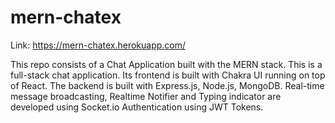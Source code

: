 # mern-chatex
Link: https://mern-chatex.herokuapp.com/

This repo consists of a Chat Application built with the MERN stack.
This is a full-stack chat application. Its frontend is built with Chakra UI running on top of React. The backend is built with Express.js, Node.js, MongoDB. 
Real-time message broadcasting, Realtime Notifier and Typing indicator are developed using Socket.io
Authentication using JWT Tokens.
